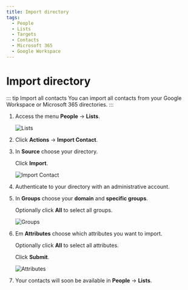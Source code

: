 ```yaml
---
title: Import directory
tags:
  - People
  - Lists
  - Targets
  - Contacts
  - Microsoft 365
  - Google Workspace
---
```


# Import directory

::: tip Import all contacts
You can import all contacts from your Google Workspace or Microsoft 365 directories.
:::

1. Access the menu **People** -> **Lists**.

   ![Lists](https://cdn.phishx.io/phishx-docs/images/phishx_lists_people_01.webp)

2. Click **Actions** -> **Import Contact**.

3. In **Source** choose your directory.

   Click **Import**.

   ![Import Contact](https://cdn.phishx.io/phishx-docs/images/phishx_lists_people_import_01.webp)

4. Authenticate to your directory with an administrative account.

5. In **Groups** choose your **domain** and **specific groups**.

   Optionally click **All** to select all groups.

   ![Groups](https://cdn.phishx.io/phishx-docs/images/phishx_lists_people_import_02.webp)

6. Em **Attributes** choose which attributes you want to import.

   Optionally click **All** to select all attributes.

   Click **Submit**.

   ![Attributes](https://cdn.phishx.io/phishx-docs/images/phishx_lists_people_import_03.webp)

7. Your contacts will soon be available in **People** -> **Lists**.
